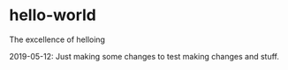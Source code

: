 # hello-world
The excellence of helloing

2019-05-12: Just making some changes to test making changes and stuff.
